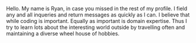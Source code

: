 Hello. 
My name is Ryan, in case you missed in the rest of my profile. 
I field any and all inqueries and return messages as quickly as I can. 
I believe that while coding is important. Equally as important is domain expertise. 
Thus I try to learn lots about the interesting world outside by travelling often and maintaining a diverse wheel house of hobbies. 
